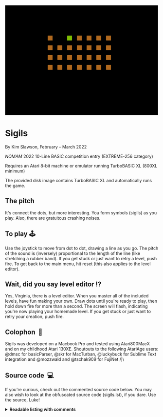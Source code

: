 ![](sigils.gif)

# Sigils

By Kim Slawson, February – March 2022

*NOMAM* 2022 10-Line BASIC competition entry (EXTREME-256 category)

Requires an Atari 8-bit machine or emulator running TurboBASIC XL (800XL minimum)

The provided disk image contains TurboBASIC XL and automatically runs the game.

## The pitch
It's connect the dots, but more interesting. You form symbols (sigils) as you play. Also, there are gratuitous crashing noises.

## To play&nbsp;🕹️
Use the joystick to move from dot to dot, drawing a line as you go. The pitch of the sound is (inversely) proportional to the length of the line (like stretching a rubber band). If you get stuck or just want to retry a level, push fire. To get back to the main menu, hit reset (this also applies to the level editor).

## Wait, did you say level editor&nbsp;⁉️
Yes, Virginia, there is a level editor. When you master all of the included levels, have fun making your own. Draw dots until you're ready to play, then hold down fire for more than a second. The screen will flash, indicating you're now playing your homemade level. If you get stuck or just want to retry your creation, push fire.

## Colophon&nbsp;&nbsp;🧰
Sigils was developed on a Macbook Pro and tested using Atari800MacX and on my childhood Atari 130XE. Shoutouts to the following AtariAge users: @dmsc for basicParser, @skr for MacTurban, @luckybuck for Sublime Text integration and @mozzwald and @tschak909 for FujiNet /|\ 

## Source code&nbsp;&nbsp;💻
If you're curious, check out the commented source code below. You may also wish to look at the obfuscated source code (sigils.lst), if you dare. Use the source, Luke!
<details>
 <summary><strong>Readable listing with comments</strong></summary>
 <p>

```basic
REM Sigils
REM written for 2022 NOMAM Ten-line BASIC competition
REM built with Turban (TURboBAsic Nifty)
REM obsfuscated using tbxlparser
REM requires Turbo-BASIC XL
REM by Kim Slawson
REM 2022-02-22


rem OUTLINE:
rem set up
rem   encode strings
rem title
rem   get level number
rem loop
rem   clear
rem   play level
rem     if level editor
rem       build level, start level on hold
rem       store level in array
rem     elseif normal level
rem       draw level (recall from array if user-created)
rem       play level, retry level on fire
rem       increment level when done
rem rerun for setup & menu again

poke 580,1:rem ensure that RESET does cold start rather than warm start
poke 82,0:rem no margin

rem dimension the string for level storage
rem dimension the 2D array to remember user-created levels
rem dimension the arrays to hold level widths and x,y starting positions
dim level$(255),l(16,8),wid(10),x(10),y(10)

rem encode levels into string, prepended by substring lengths by level
rem bit-encoded columns as chars (8 bits high by size bits wide, where size comes from the DATA statement at the end)
rem lvl: 1      2                    3           4                 5                          6                    7                             8                 9              10
level$=["<8<<<<<\1C\14\1C\08\1C\14\1C\38\1C\3C\38\30\38\2C\7E\7E\20\FF\FF\FF\FE\FE\FE\FC\FC\FC\1C\1C\7F\77\7F\1C\1C\1C\36\3E\1C\1C\04\1C\1C\04\1C\7E\5A\7E\7E\5A\7E\0F\3B\2E\3B\0F\0C\0C\0E\1B\7F\CE\80\FC\FE\FE\7E\78\40\CE\82\FE"]

Gr.3:rem mode 3 with text window for titles and instructions
poke 710,0:rem black text window

rem draw title
color 1
for y=0 to 2
  for x=0 to 9
    plot x*2+11,y*2
  next x
next y
color 0:plot 25,0:plot 25,2
color 2
repeat
  rem get title coordinates out of DATA
  read x,y
  rem negative x coordinate means plot, positive means drawto (plus x offset to center)
  if x<0:plot abs(x)+11,y:else:drawto x+11,y:endif
  pause 5:rem slow down title sequence
until (x=16 and y=4)

rem pick a level, or edit your own! 
rem rerun on bad input
trap #run
? ["  ~{lbar}1~{lbar}Easy ~{lbar}2~{lbar}Glasses ~{lbar}3~{lbar}House ~{lbar}4~{lbar}Four"]
? ["  ~{lbar}5~{lbar}City ~{lbar}6~{lbar}Cross ~{lbar}7~{lbar}Key ~{lbar}8~{lbar}Holes"]
? ["  ~{lbar}9~{lbar}Skull ~{lbar}10~{lbar}Yorgle ~{lbar}0~{lbar}Level editor"]
input "Level";level:cls

rem read level starting positions into x and y arrays
for i=1 to 10:read w,x,y:wid(i)=w:x(i)=x:y(i)=y:next i

rem main game loop
do
	rem clear the screen
	Gr.3:rem mode 3 with text window for titles and instructions
	poke 710,0:rem black text window
	poke 752,1:rem get rid of cursor

	rem did the user pick the level editor?
	if level=0 and remaining=0
	    ? ,"Design your own level!"
	    ? [" ~{lbar}FIRE~{lbar}to plot/erase, hold~{lbar}FIRE~{lbar}to play"]

		rem set starting point
		pause 30
		x=4:y=4:btime=time:mtime=time:oc=0:rem initialize cursor and times
		
		while 2-done-b
			rem blink the cursor
		  if time-btime>10:btime=time:b=1-b:color b*2-oc*b:plot x,y:endif

			REM get joystick position
			S=STICK(0)
	    dy=((S=13)-(S=14))*2
	    dx=((S=7)-(S=11))*2

	    rem look ahead to next spot
    	ny=y+dy:nx=x+dx
	    ny=y+dy*((ny>3) and (ny<19)):nx=x+dx*((nx>3) and (nx<35))

	    rem synchronize the movement in lockstep with timer
	    if time-mtime>20 and (dx or dy)
	    	rem redraw original spot and draw next spot
        color oc:plot x,y
        x=nx:y=ny
        locate x,y,oc
        color 2:plot x,y
        mtime=time
	    endif
	    if strig(0)=0
	      mtime=time:oc=1-oc:remaining=remaining+(oc*2-1):rem reset the move timer, increment the number of dots
	      repeat:until strig(0)
	      if time-mtime>60:rem if the user holds fire for more than a second, we're done
	        done=1
	        poke 712,180:poke 710,180:pause 10:poke 712,0:poke 710,0:rem flash the screen to confirm user is done
	      endif
	    endif
		wend

		rem remember position
		x(0)=x:y(0)=y

		rem read level into array in case of user reset
		for x=0 to 15
			for y=0 to 7
				locate 4+x*2,4+y*2,oc
				l(x,y)=oc>0
			next y
		next x
	endif

	rem draw the level
	remaining=0:o=0
	if level=0
		rem recall user-created level from 2D array
		for x=0 to 15
			for y=0 to 7
				oc=l(x,y)
				color oc
				plot 4+x*2,4+y*2
				remaining=remaining+oc:rem increment the number of dots
			next y
		next x

		rem recall position
		x=x(0):y=y(0)

	  cls:? [" ~{lbar}FIRE~{lbar}to retry level, ~{lbar}RESET~{lbar}for menu"]
	else
		rem offset into level string for current level = size of level
		for i=0 to level-1
		  o=o+wid(i)
		next i

		rem decode string
		color 1
		wid=wid(level)
		for y=1 to wid
		  oc=asc(level$(o+y))
		  bit=0.5
			for x=0 to 7
				bit=bit*2
				if (oc & bit = bit):plot y*2+18-wid,x*2+3:remaining=remaining+1:endif
		  next x 
		next y

		rem set starting point
		x=x(level)*2+20-wid:y=y(level)*2+3
	endif

	rem play the level
	btime=time:mtime=time:original=remaining:rem initialize cursor and times
	pause 30:rem pause for dramatic effect

	while remaining>1
	  if time-btime>60:btime=time:b=1-b:color b*2:plot x,y:endif:rem blink the cursor

	 	REM get joystick position
		S=STICK(0)
	  dy=((S=13)-(S=14))
	  dx=((S=7)-(S=11))

	  rem look ahead to next spot
    ny=y+dy:nx=x+dx
    n2y=y+dy*2:n2x=x+dx*2
    locate nx,ny,c:locate n2x,n2y,c2

    rem synchronize the movement in lockstep with timer
    if time-mtime>20
      if c2=1 and c=0:rem can the player move in this direction?
        
        Poke 77,0:rem disable attract mode

        color 2:plot x,y:plot nx,ny:plot n2x,n2y:rem move to next spot
        x=n2x:y=n2y:remaining=remaining-1:mtime=time:rem update position, decrement spots, reset the move timer

        rem make some noise! spread sound pitch over 0...255
        pitch=255-(255/original)*remaining
        sound 0,pitch,10,1
      else:rem spoiler: the player cannot move in this direction
			  rem holy crashing noises batman
	      if dx or dy:poke 712,6:poke 710,6:pause 5:poke 712,0:poke 710,0:mtime=time:sound 0,pitch,2,8:pause 10:endif
	      sound 
	    endif
	  endif
	  if strig(0)=0:exit:endif:rem pop out of the loop if the player presses the fire button (retry the level)
	wend
	sound:rem turn off the sound, just in case

	rem logic for end of level. restart if all done.
	if remaining=1
	  ?:? ,"     Well done!"
	  for x=0 to 255:poke 709,x:pause 1:next x:rem oo, fancy colors. maybe I should make a tenline light synth, ala llamasoft
	  if level=0:run:endif:rem if we finished our own user-created level, we're all done, so restart the game
	  level=(level+1) mod 11:rem increment the level, wrapping around to the level editor (level 0) at the end
	endif
loop:rem end main game loop

rem fill out this line with a tribute to HSW
?"All respect to Warren Robinett, to whom my Yorgle easter egg is dedicated. Good luck to all the 2022 NOMAM entrants!"

rem trapped errors go here, restarting the game and redisplaying the menu
#run
run

rem data needs to be at end of line so fill out the last line with it
data -2,0,0,0,0,2,2,2,2,4,0,4,-4,0,4,4,-8,0,6,0,6,4,8,4,8,2,-10,0,10,4,-12,0,12,4,14,4,-18,0,16,0,16,2,18,2,18,4,16,4,7,2,2,7,2,2,4,1,4,6,5,5,9,0,0,7,5,3,10,4,3,6,0,1,5,0,0,16,4,2
rem data has level widths and starting x and y pos too (width,x,y for each level)                       starting here|1     2     3     4     5     6     7      8     9     10```
</p>
</details>

## Get in touch&nbsp;📩

  * [OxC0FFEE on AtariAge](https://atariage.com/forums/profile/50996-oxc0ffee/)
  * [OxC0FFEE on Twitter](https://twitter.com/OxC0FFEE)
  * [kimslawson@gmail.com](mailto:kimslawson@gmail.com)

